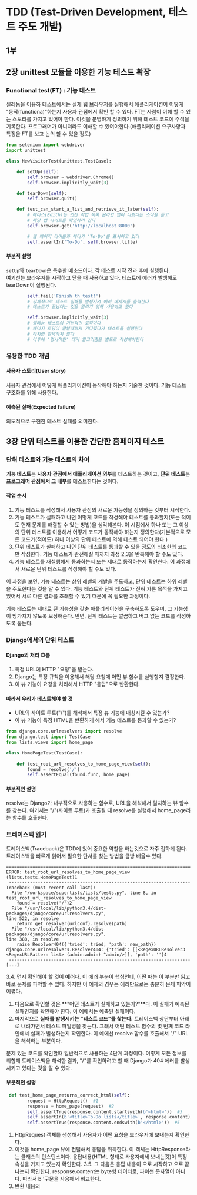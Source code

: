 # TDD (Test-Driven Development, 테스트 주도 개발)

## 1부

## 2장 unittest 모듈을 이용한 기능 테스트 확장
### Functional test(FT) : 기능 테스트
셀레늄을 이용하 테스트에서는 실제 웹 브라우저를 실행해서 애플리케이션이 어떻게 "동작(functiona)"하는지 사용자 관점에서 확인 할 수 있다.
FT는 사람이 이해 할 수 있는 스토리를 가지고 있어야 한다. 이것을 분명하게 정의하기 위해 테스트 코드에 주석을 기록한다. 프로그래머가 아니더라도 이해할 수 있어야한다.(애플리케이션 요구사항과 특징을 FT를 보고 논의 할 수 있을 정도)

```python
from selenium import webdriver
import unittest

class NewVisitorTest(unittest.TestCase):

    def setUp(self):
        self.browser = webdriver.Chrome()
        self.browser.implicitly_wait(3)

    def tearDown(self):
        self.browser.quit()

    def test_can_start_a_list_and_retrieve_it_later(self):
        # 에디스(Edith)는 멋진 작업 목록 온라인 앱이 나왔다는 소식을 듣고
        # 해당 앱 사이트를 확인하러 간다
        self.browser.get('http://localhost:8000')

        # 웹 페이지 타이틀과 헤더가 'To-Do'를 표시하고 있다
        self.assertIn('To-Do', self.browser.title)

```

#### 부분적 설명

`setUp`와 `tearDown`은 특수한 메소드이다. 각 테스트 시작 전과 후에 실행된다.  
여기선는 브라우저를 시작하고 닫을 때 사용하고 있다. 테스트에 에러가 발생해도 tearDown이 실행된다.

```python
        self.fail('Finish th test!')
        # 강제적으로 테스트 실해를 발생시켜 에러 메세지를 출력한다
        # 테스트가 끝났다는 것을 알리기 위해 사용하고 있다
```


```python
        self.browser.implicitly_wait(3)
        # 셀레늄 테스트의 기본적인 로직이다
        # 페이지 로딩이 끝날때까지 기다렸다가 테스트를 실행한다
        # 하지만 완벽하지 않다
        # 이후에 '명시적인' 대기 알고리즘을 별도로 작성해야한다
```

### 유용한 TDD 개념
#### 사용자 스토리(User story)
사용자 관점에서 어떻게 애플리케이션이 동작해야 하는지  기술한 것이다. 기능 테스트 구조화를 위해 사용한다.

#### 예측된 실패(Expected failure)
의도적으로 구현한 테스트 실패를 의미한다.

## 3장 단위 테스트를 이용한 간단한 홈페이지 테스트

### 단위 테스트와 기능 테스트의 차이
**기능 테스트**는 **사용자 관점에서 애플리게이션 외부**를 테스트하는 것이고, **단위 테스트**는 **프로그래머 관점에서 그 내부**를 테스트한다는 것이다.

#### 작업 순서

1. 기능 테스트를 작성해서 사용자 관점의 새로운 가능성을 정의하는 것부터 시작한다.
2. 기능 테스트가 실패하고 나면 어떻게 코드를 작성해야 테스트를 통과할지(또는 적어도 현재 문제를 해결할 수 있는 방법)을 생각해본다. 이 시점에서 하나 또는 그 이상의 단위 테스트를 이용해서 어떻게 코드가 동작해야 하는지 정의한다(기본적으로 모든 코드가(적어도) 하나 이상의 단위 테스트에 의해 테스트 되어야 한다.)
3. 단위 테스트가 실패하고 나면 단위 테스트를 통과할 수 있을 정도의 최소한의 코드만 작성한다. 기능 테스트가 완전해질 때까지 과정 2,3을 반복해야 할 수도 있다.
4. 기능 테스트를 재실행해서 통과하는지 또는 제대로 동작하는지 확인한다. 이 과정에서 새로운 단위 테스트를 작성해야 할 수도 있다.

이 과정을 보면, 기능 테스트는 상위 레벨의 개발을 주도하고, 단위 테스트는 하위 레벨을 주도한다는 것을 알 수 있다.
기능 테스트와 단위 테스트가 전혀 가른 목적을 가지고 있어서 서로 다른 결과를 초래할 수 있기 때문에 꼭 필요한 과정이다.

기능 테스트는 제대로 된 기능성을 갖춘 애플리케이션을 구축하도록 도우며, 그 기능성이 망가지지 않도록 보장해준다. 반면, 단위 테스트는 깔끔하고 버그 없는 코드를 작성하도록 돕는다.

### Django에서의 단위 테스트
#### Django의 처리 흐름
1. 특정 URL에 HTTP "요청"을 받는다.
2. Django는 특정 규칙을 이용해서 해당 요청에 어떤 뷰 함수를 실행항지 결정한다.
3. 이 뷰 기능이 요청을 처리해서 HTTP "응답"으로 반환한다.

#### 따라서 우리가 테스트해야 할 것

- URL의 사이트 루트("/")를 해석해서 특정 뷰 기능에 매칭시킬 수 있는가?
- 이 뷰 기능이 특정 HTML을 반환하게 해서 기능 테스트를 통과할 수 있는가?

```python
from django.core.urlresolvers import resolve
from django.test import TestCase
from lists.views import home_page

class HomePageTest(TestCase):
    
    def test_root_url_resolves_to_home_page_view(self):
        found = resolve('/')
        self.assertEqual(found.func, home_page)
```
#### 부분적인 설명
resolve는 Django가 내부적으로 사용하는 함수로, URL을 해석해서 일치하는 뷰 함수를 찾는다. 여기서는 "/"(사이트 루트)가 호출될 때 resolve를 실행해서 home_page라는 함수를 호출한다.

### 트레이스백 읽기
트레이스백(Traceback)은 TDD에 있어 중요한 역할을 하는것으로 자주 접하게 된다. 트레이스백을 빠르게 읽어서 필요한 단서를 찾는 방법을 금방 배울수 있다.

```
======================================================================
ERROR: test_root_url_resolves_to_home_page_view (lists.tests.HomePageTest)1
 ---------------------------------------------------------------------
Traceback (most recent call last):
  File "/workspace/superlists/lists/tests.py", line 8, in
test_root_url_resolves_to_home_page_view
    found = resolve('/')2
  File "/usr/local/lib/python3.4/dist-packages/django/core/urlresolvers.py",
line 522, in resolve
    return get_resolver(urlconf).resolve(path)
  File "/usr/local/lib/python3.4/dist-packages/django/core/urlresolvers.py",
line 388, in resolve
    raise Resolver404({'tried': tried, 'path': new_path})
django.core.urlresolvers.Resolver404: {'tried': [[<RegexURLResolver3
<RegexURLPattern list> (admin:admin) ^admin/>]], 'path': ''}4
 ---------------------------------------------------------------------
[...]
```


3.4. 먼저 확인해야 할 것이 **에러**다. 이 에러 부분이 핵심인데, 어떤 때는 이 부분만 읽고 바로 문제를 파악할 수 있다. 하지만 이 예제의 경우는 에러만으로는 충분히 문제 파악이 어렵다.
1. 다음으로 확인할 것은 **"어떤 테스트가 실패하고 있는가?"**다. 이 실패가 예측된 실패인지를 확인해야 한다. 이 예에서는 예측된 실패이다.
2. 마지막으로 **실패를 발생시키는 "테스트 코드"를 찾는다.** 트레이스백 상단부터 아래로 내려가면서 테스트 파일명을 찾는다. 그래서 어떤 테스트 함수의 몇 번째 코드 라인에서 실패가 발생하는지 확인한다. 이 예에선 resolve 함수를 호출해서 "/" URL을 해석하는 부분이다.

문제 있는 코드를 확인할때 일반적으로 사용하는 4단계 과정이다.
이렇게 모든 정보를 취합해 트레이스백을 해석한 결과, "/"를 확인하려고 할 때 Django가 404 에러를 발생시키고 있다는 것을 알 수 있다.

#### 부분적인 설명
```python
 def test_home_page_returns_correct_html(self):
        request = HttpRequest()  #1
        response = home_page(request)  #2
        self.assertTrue(response.content.startswith(b'<html>'))  #3
        self.assertIn(b'<title>To-Do lists</title>', response.content)  #4
        self.assertTrue(response.content.endswith(b'</html>'))  #5
```
1. HttpRequest 객체를 생성해서 사용자가 어떤 요청을 브라우저에 보내는지 확인한다.
2. 이것을 home_page 뷰에 전달해서 응답을 취득한다. 이 객체는 HttpResponse라는 클래스의 인스턴스이다. 응답내용(HTML 형태로 사용자에세 보내는것)이 특정 속성을 가지고 있는지 확인한다.
3.5. 그 다음은 응답 내용이 <html>으로 시작하고  </html>으로 끝나는지 확인한다. response.content는 byte형 데이터로, 파이썬 문자열이 아니다. 따라서 b''구문을 사용해서 비교한다.
4. 반환 내용의 <title> 태그에 "To-Do lists"라는 단어가 있는지 확인한다. 앞선 기능 테스트에서 확인한 것이기 때문에 단위 테스트로 확인해주어야 한다. 

여기서부터 **TDD 단위 테스트 - 코드 주기** 에 대해 생각해야 한다.

1. 터미널에서 단위 테스트를 실행해서 어떻게 실패하는지 확인한다.
2. 편집기상에서 현재 실패 테스트를 수정하기 위한 최소한의 코드를 변경한다.

코드 품질을 높이고 싶다면 코드 변경을 최고화해야한다. 또한 이렇게 최소화한 코드는 하나하나 테스트에 의해 검증돼야 한다. 매우 고된 작업이라고 생각될 수 있지만, 한번 익숙해지기 시작하면 속도는 빨라진다. 따라서 아무리 자신 있는 부분이라도 작은 단위로 나누어 코드를 변경하도록 한다.

### 기억해두면 좊은 명령어
##### 기능 테스트 실행
python3 functional_test.py
##### 단위 테스트
python3 manage.py test

## 3장 왜 테스트를 하는 것인가?
TDD가 훌륭한 이유 중 하나가 다음에 무엇을 해야 할지 잊어버릴 걱정이 없다는 것이다. 테스트를 다시 실행하기만 하면 다음 작업이 무엇이닞 가르쳐준다.

```python

    def test_can_start_a_list_and_retrieve_it_later(self):
        # 에디스(Edith)는 멋진 작업 목록 온라인 앱이 나왔다는 소식을 듣고
        # 해당 앱 사이트를 확인하러 간다
        self.browser.get('http://localhost:8000')

        # 웹 페이지 타이틀과 헤더가 'To-Do'를 표시하고 있다
        self.assertIn('To-Do', self.browser.title)
        header_text = self.browser.find_element_by_tag_name('h1').text
        self.assertIn('To-Do', header_text)

        # 그녀는 바로 추가하기로 한다
        inputbox = self.browser.find_element_by_id('id_new_item')
        self.assertEqual(
            inputbox.get_attribute('placeholder'),
            'Enter a to-do item'
        )

        # "공작깃털 사기"라고 텍스트 상자에 입력한다
        # (에디스의 취미는 날치 잡이용 그물을 만드는 것이다)
        inputbox.send_keys('Buy peacock feathers')

        # 엔터키를 치면 페이지가 갱신되고 작업 목록에
        # "1: 공작깃털 사기" 아이템이 추가된다
        inputbox.send_keys(Keys.ENTER)

        table = self.browser.find_element_by_id('id_list_table')
        rows = table.find_elements_by_tag_name('tr')
        self.assertTrue(
            any(row.text == '1: Buy peacock feathers' for row in rows)
        )

        # 추가 아이템을 입력할 수 있는 여분의 텍스트 상자가 존재한다
        # 대시 "공작깃털을 이용해서 그물 만들기"라고 입력한다(에디스는 매우 체계적인 사람이다)
        self.fail('Finish the test!')
```

셀레늄이 제공하는 다양한 메소드를 사용하고 있다. `find_element_by_tag_name`, `find_element_by_id`, `find_elements_by_tag)bane`등이다. 셀레늄의 입력 요소를 타이핑하는 방법인 `send_keys`라는 것도 사용한다.
> element와 elements의 차이점에 유의해야한다. 전자는 하나의 요소만 반환하며 요소가 없으면 예외를 발생시킨디. 반면 후자는 리스트를 반환하며 이 리스트가 비어 있어도 괜찮다.

### "상수는 테스트하지 마라"는 규칙과 탈출구로 사용할 템플릿
단위 테스트는 로직이나 흐름 제어, 설정 등을 테스트하기 위한 것이다. 정확히 어떤 글자들이 HTML 문자열이 배열되어 있는지 체크하는 어썰션은 아무 의미가 없다.

#### 템플릿을 사용하기 위한 리팩터링
리팩터링(Refactoring)이란 **"기능(결과물)은 바꾸지 않고"** 코드 자체를 개선하는 작업을 일컫는다.


#### 트래이스백 분석

```
$ python3 manage.py test
[...]
======================================================================
ERROR: test_home_page_returns_correct_html (lists.tests.HomePageTest) #1
 ---------------------------------------------------------------------
Traceback (most recent call last):
  File "/workspace/superlists/lists/tests.py", line 17, in
test_home_page_returns_correct_html
    response = home_page(request) #2
  File "/workspace/superlists/lists/views.py", line 5, in home_page
    return render(request, 'home.html') #3
  File "/usr/local/lib/python3.3/dist-packages/django/shortcuts.py", line 48,
in render
    return HttpResponse(loader.render_to_string(*args, **kwargs),
  File "/usr/local/lib/python3.3/dist-packages/django/template/loader.py", line
170, in render_to_string
    t = get_template(template_name, dirs)
  File "/usr/local/lib/python3.3/dist-packages/django/template/loader.py", line
144, in get_template
    template, origin = find_template(template_name, dirs)
  File "/usr/local/lib/python3.3/dist-packages/django/template/loader.py", line
136, in find_template
    raise TemplateDoesNotExist(name)
django.template.base.TemplateDoesNotExist: home.html #4 

 ---------------------------------------------------------------------
Ran 2 tests in 0.004s
```
4. 먼저 에러를 확인하자: 템플릿을 발견할 수 없어서 에러가 발생하고 있다.
1. 어떤 테스트가 실패하는지 다시 확인한다: HTML 뷰 테스트 부분이다.
2. 테스트의 어느 코드에 문제가 있는지 확인한다: home_page 함수 호출에 문제가 있다.
3. 마지막으로 애플리케이션의 어느 부분에서 에러가 발생하는지 확인한다: render 호출 부분에서 에러가 발생한다.

```python
    def test_home_page_returns_correct_html(self):
        request = HttpRequest()
        response = home_page(request)
        expexted_html = render_to_string('home.html')
        self.assertEqual(response.content.decode(), expexted_html)
```
`.decode()`를 이용해서 `response.content` 바이트 데이터를 파이썬 유니코드 문자열로 반환한다. 이를 통해 바이트와 바이트를 비교하는것이 아니라 문자열과 문자열을 서로 비교할 수 있다.
여기서 중요한것은 상수를 태스트하는 것이 아니라 구현 결과물을 비교하는 것이다.

